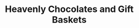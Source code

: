 ---
title: "Heavenly Chocolates and Gift Baskets"
url: /bellevue/heavenly-chocolates-and-gift-baskets/
shop: gift
---